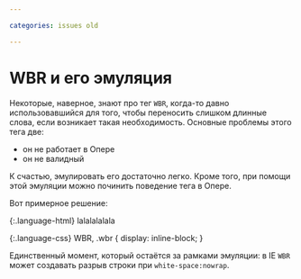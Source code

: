 ```yaml
---

categories: issues old

---
```


# WBR и его эмуляция

Некоторые, наверное, знают про тег `WBR`, когда-то давно использовавшийся для того, чтобы переносить слишком длинные слова, если возникает такая необходимость. Основные проблемы этого тега две:

- он не работает в Опере
- он не валидный

К счастью, эмулировать его достаточно легко. Кроме того, при помощи этой эмуляции можно починить поведение тега в Опере.

Вот примерное решение:

{:.language-html}
    lalala<i class="wbr"></i>lalala

{:.language-css}
    WBR,
    .wbr {
        display: inline-block;
        }

Единственный момент, который остаётся за рамками эмуляции: в IE `WBR` может создавать разрыв строки при `white-space:nowrap`.

